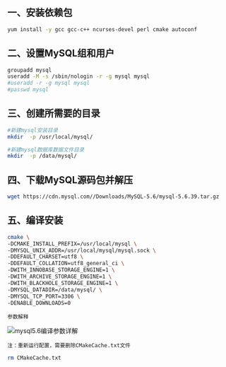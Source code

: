 ## 一、安装依赖包
```bash
yum install -y gcc gcc-c++ ncurses-devel perl cmake autoconf 
```

## 二、设置MySQL组和用户
```bash
groupadd mysql
useradd -M -s /sbin/nologin -r -g mysql mysql    
#useradd -r -g mysql mysql
#passwd mysql
```

## 三、创建所需要的目录
```bash
#新建mysql安装目录
mkdir  -p /usr/local/mysql/

#新建mysql数据库数据文件目录
mkdir  -p /data/mysql/
```

## 四、下载MySQL源码包并解压
```bash
wget https://cdn.mysql.com//Downloads/MySQL-5.6/mysql-5.6.39.tar.gz
```

## 五、编译安装
```bash
cmake \
-DCMAKE_INSTALL_PREFIX=/usr/local/mysql \
-DMYSQL_UNIX_ADDR=/usr/local/mysql/mysql.sock \
-DDEFAULT_CHARSET=utf8 \
-DDEFAULT_COLLATION=utf8_general_ci \
-DWITH_INNOBASE_STORAGE_ENGINE=1 \
-DWITH_ARCHIVE_STORAGE_ENGINE=1 \
-DWITH_BLACKHOLE_STORAGE_ENGINE=1 \
-DMYSQL_DATADIR=/data/mysql/ \
-DMYSQL_TCP_PORT=3306 \
-DENABLE_DOWNLOADS=0
```
    参数解释
 ![mysql5.6编译参数详解](https://github.com/Lancger/opslinux/blob/master/images/mysql5.6-make.png)
    
    注：重新运行配置，需要删除CMakeCache.txt文件

```bash
rm CMakeCache.txt
```

